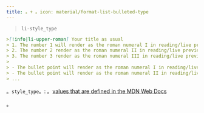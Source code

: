 ```yaml
---
title: 。+ 。icon: material/format-list-bulleted-type
---
```

> `li-style_type`

```md
>[!info|li-upper-roman] Your title as usual
> 1. The number 1 will render as the roman numeral I in reading/live preview
> 2. The number 2 render as the roman numeral II in reading/live preview
> 3. The number 3 render as the roman numeral III in reading/live preview
>
> - The bullet point will render as the roman numeral I in reading/live preview
> - The bullet point will render as the roman numeral II in reading/live preview
> ...
```

 
。`style_type`。: 。[values that are defined in the MDN Web Docs](https://developer.mozilla.org/en-US/docs/Web/CSS/list-style-type#Values)

。